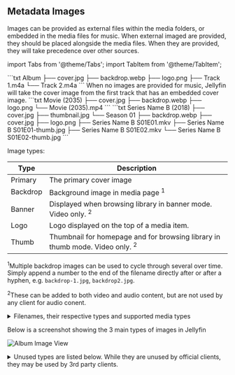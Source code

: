 <!-- markdownlint-disable MD041 -->

## Metadata Images

Images can be provided as external files within the media folders, or embedded in the media files for music. When external imaged are provided, they should be placed alongside the media files. When they are provided, they will take precedence over other sources.

import Tabs from '@theme/Tabs';
import TabItem from '@theme/TabItem';

<Tabs>
  <TabItem value='music' label='Music'>
    ```txt
    Album
    ├── cover.jpg
    ├── backdrop.webp
    ├── logo.png
    ├── Track 1.m4a
    └── Track 2.m4a
    ```
    When no images are provided for music, Jellyfin will take the cover image from the first track that has an embedded cover image.
  </TabItem>
  <TabItem value='movies' label='Movies'>
    ```txt
    Movie (2035)
    ├── cover.jpg
    ├── backdrop.webp
    ├── logo.png
    └── Movie (2035).mp4
    ```
  </TabItem>
  <TabItem value='shows' label='Shows'>
    ```txt
    Series Name B (2018)
    ├── cover.jpg
    ├── thumbnail.jpg
    └── Season 01
        ├── backdrop.webp
        ├── cover.jpg
        ├── logo.png
        ├── Series Name B S01E01.mkv
        ├── Series Name B S01E01-thumb.jpg
        ├── Series Name B S01E02.mkv
        └── Series Name B S01E02-thumb.jpg
    ```
  </TabItem>
</Tabs>

Image types:

| Type     | Description                                                                             |
| -------- | --------------------------------------------------------------------------------------- |
| Primary  | The primary cover image                                                                 |
| Backdrop | Background image in media page <sup>1</sup>                                             |
| Banner   | Displayed when browsing library in banner mode. Video only. <sup>2</sup>                |
| Logo     | Logo displayed on the top of a media item.                                              |
| Thumb    | Thumbnail for homepage and for browsing library in thumb mode. Video only. <sup>2</sup> |

<sup>1</sup>Multiple backdrop images can be used to cycle through several over time. Simply append a number to the end of the filename directly after or after a hyphen, e.g. `backdrop-1.jpg`, `backdrop2.jpg`.

<sup>2</sup>These can be added to both video and audio content, but are not used by any client for audio conent.

<details>
<summary>Filenames, their respective types and supported media types</summary>

| Filename                    | Type     | Movies | Series | Season | Episode | Music |
| --------------------------- | -------- | ------ | ------ | ------ | ------- | ----- |
| poster                      | Primary  | ✅     | ✅     | ✅     |         | ✅    |
| folder                      | Primary  | ✅     | ✅     | ✅     |         | ✅    |
| cover                       | Primary  | ✅     | ✅     | ✅     |         | ✅    |
| default                     | Primary  | ✅     | ✅     | ✅     |         | ✅    |
| movie                       | Primary  | ✅     |        |        |         |       |
| show                        | Primary  |        | ✅     |        |         |       |
| jacket                      | Primary  |        |        |        |         | ✅    |
| thumb (suffix) <sup>1</sup> | Primary  |        |        |        | ✅      |       |
| backdrop                    | Backdrop | ✅     | ✅     | ✅     |         | ✅    |
| fanart                      | Backdrop | ✅     | ✅     | ✅     |         | ✅    |
| background                  | Backdrop | ✅     | ✅     | ✅     |         | ✅    |
| art                         | Backdrop | ✅     | ✅     | ✅     |         | ✅    |
| extrafanart (folder)        | Backdrop | ✅     | ✅     | ✅     |         | ✅    |
| banner                      | Banner   | ✅     | ✅     | ✅     |         | ✅    |
| logo                        | Logo     | ✅     | ✅     | ✅     |         | ✅    |
| clearlogo                   | Logo     | ✅     | ✅     | ✅     |         | ✅    |
| landscape                   | Thumb    | ✅     | ✅     | ✅     |         | ✅    |
| thumb                       | Thumb    | ✅     | ✅     | ✅     |         | ✅    |

<sup>1</sup> For example: `S01E01 Some Episode-thumb.jpg`

</details>

Below is a screenshot showing the 3 main types of images in Jellyfin

![Album Image View](/images/docs/server/media/music/album-images.png)

<details>
  <summary>Unused types are listed below. While they are unused by official clients, they may be used by 3rd party clients.</summary>

| Type       | Description        |
| ---------- | ------------------ |
| Art        | Unused             |
| Disc       | Unused             |
| Box        | Unused             |
| Menu       | Unused             |
| Chapter    | Unused             |
| BoxRear    | Unused             |
| Profile    | Unused             |
| Screenshot | Unused, Deprecated |

| Filename | Type | Movies | Series | Season | Episode | Music |
| -------- | ---- | ------ | ------ | ------ | ------- | ----- |
| disc     | Disc | ✅     |        |        |         | ✅    |
| cdart    | Disc | ✅     |        |        |         | ✅    |
| discart  | Disc | ✅     |        |        |         |       |
| clearart | Art  | ✅     | ✅     | ✅     |         | ✅    |

</details>
